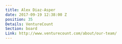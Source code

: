 ```yaml
---
title: Alex Diaz-Asper
date: 2017-09-19 12:38:00 Z
position: 35
Details: VentureCount
Section: board
Link: http://www.venturecount.com/about/our-team/
---
```



